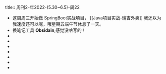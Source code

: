 title:: 周刊2-年2022-(5.30~6.5)-周22

- 这周周三开始做 SpringBoot实战项目， [[Java项目实战-瑞吉外卖]]
  我还以为我速度还可以呢，哦星期五端午节休息了一天。
- 换笔记工具 **Obsidain**,感觉没啥写的！
-
-
-
-
-
-
-